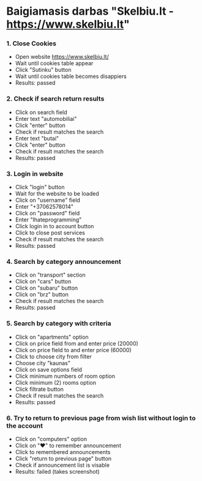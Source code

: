 ﻿# Baigiamasis darbas "Skelbiu.lt - https://www.skelbiu.lt"
### 1. Close Cookies
* Open website https://www.skelbiu.lt/
* Wait until cookies table appear
* Click  "Sutinku" button
* Wait until cookies table becomes disappiers
* Results: passed
### 2. Check if search return results 
* Click on search field
* Enter text "automobiliai"
* Click "enter" button
* Check if result matches the search
* Enter text "butai"
* Click "enter" button
* Check if result matches the search
* Results: passed
### 3. Login in website
* Click "login" button
* Wait for the website to be loaded
* Click on "username" field
* Enter "+37062578014"
* Click on "password" field
* Enter "Ihateprogramming"
* Click login in to account button
* Click to close post services
* Check if result matches the search
* Results: passed
### 4. Search by category announcement
* Click on "transport" section
* Click on "cars" button
* Click on "subaru" button
* Click on "brz" button
* Check if result matches the search
* Results: passed
### 5. Search by category with criteria
* Click on "apartments" option
* Click on price field from and enter price (20000)
* Click on price field to and enter price (60000)
* Click to choose city from filter 
* Choose city "kaunas"
* Click on save options field
* Click minimum numbers of room option
* Click minimum (2) rooms option
* Click filtrate button
* Check if result matches the search
* Results: passed
### 6. Try to return to previous page from wish list without login to the account
* Click on "computers" option
* Click on "♥" to remember announcement
* Click to remembered announcements
* Click "return to previous page" button
* Check if announcement list is visable
* Results: failed (takes screenshot)

